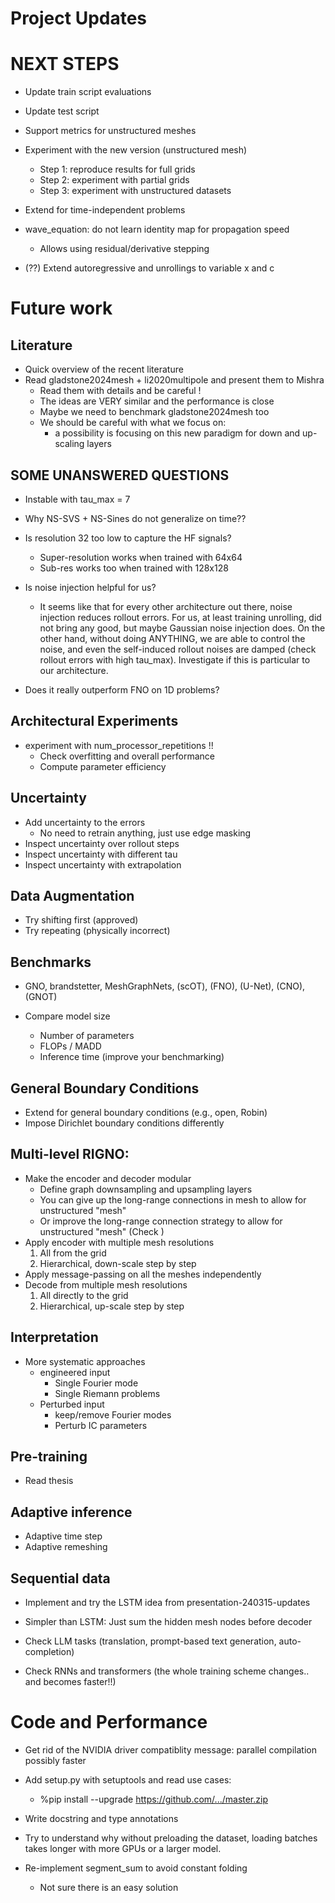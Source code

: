 # Project Updates

# NEXT STEPS

- Update train script evaluations
- Update test script

- Support metrics for unstructured meshes

- Experiment with the new version (unstructured mesh)
    - Step 1: reproduce results for full grids
    - Step 2: experiment with partial grids
    - Step 3: experiment with unstructured datasets

- Extend for time-independent problems

- wave_equation: do not learn identity map for propagation speed
    - Allows using residual/derivative stepping

- (??) Extend autoregressive and unrollings to variable x and c

# Future work

## Literature

- Quick overview of the recent literature
- Read gladstone2024mesh + li2020multipole and present them to Mishra
    - Read them with details and be careful !
    - The ideas are VERY similar and the performance is close
    - Maybe we need to benchmark gladstone2024mesh too
    - We should be careful with what we focus on:
        - a possibility is focusing on this new paradigm for down and up-scaling layers

## SOME UNANSWERED QUESTIONS

- Instable with tau_max = 7

- Why NS-SVS + NS-Sines do not generalize on time??

- Is resolution 32 too low to capture the HF signals?
  - Super-resolution works when trained with 64x64
  - Sub-res works too when trained with 128x128

- Is noise injection helpful for us?
    - It seems like that for every other architecture out there, noise injection
        reduces rollout errors. For us, at least training unrolling, did not bring
        any good, but maybe Gaussian noise injection does.
        On the other hand, without doing ANYTHING, we are able to control the noise,
        and even the self-induced rollout noises are damped (check rollout errors
        with high tau_max). Investigate if this is particular to our architecture.

- Does it really outperform FNO on 1D problems?

## Architectural Experiments

- experiment with num_processor_repetitions !!
    - Check overfitting and overall performance
    - Compute parameter efficiency

## Uncertainty

- Add uncertainty to the errors
    * No need to retrain anything, just use edge masking
- Inspect uncertainty over rollout steps
- Inspect uncertainty with different tau
- Inspect uncertainty with extrapolation


## Data Augmentation

- Try shifting first (approved)
- Try repeating (physically incorrect)

## Benchmarks

- GNO, brandstetter, MeshGraphNets, (scOT), (FNO), (U-Net), (CNO), (GNOT)

- Compare model size
    - Number of parameters
    - FLOPs / MADD
    - Inference time (improve your benchmarking)

## General Boundary Conditions
- Extend for general boundary conditions (e.g., open, Robin)
- Impose Dirichlet boundary conditions differently

## Multi-level RIGNO:
- Make the encoder and decoder modular
    - Define graph downsampling and upsampling layers
    - You can give up the long-range connections in mesh to allow for unstructured "mesh"
    - Or improve the long-range connection strategy to allow for unstructured "mesh" (Check )
- Apply encoder with multiple mesh resolutions
    1. All from the grid
    2. Hierarchical, down-scale step by step
- Apply message-passing on all the meshes independently
- Decode from multiple mesh resolutions
    1. All directly to the grid
    2. Hierarchical, up-scale step by step

## Interpretation

- More systematic approaches
    - engineered input
        - Single Fourier mode
        - Single Riemann problems
    - Perturbed input
        - keep/remove Fourier modes
        - Perturb IC parameters

## Pre-training
- Read thesis

## Adaptive inference
- Adaptive time step
- Adaptive remeshing

## Sequential data

- Implement and try the LSTM idea from presentation-240315-updates

- Simpler than LSTM: Just sum the hidden mesh nodes before decoder

- Check LLM tasks (translation, prompt-based text generation, auto-completion)

- Check RNNs and transformers (the whole training scheme changes.. and becomes faster!!)


# Code and Performance


- Get rid of the NVIDIA driver compatiblity message: parallel compilation possibly faster

- Add setup.py with setuptools and read use cases:
    - %pip install --upgrade https://github.com/.../master.zip

- Write docstring and type annotations

- Try to understand why without preloading the dataset, loading batches takes longer with more GPUs or a larger model.

- Re-implement segment_sum to avoid constant folding
    - Not sure there is an easy solution
